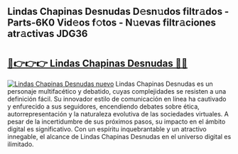 ## Lindas Chapinas Desnudas D𝚎sn𝚞dos filtr𝚊dos - Parts-6K0 Vid𝚎os f𝚘tos - N𝚞evas filtr𝚊ciones atr𝚊ctivas JDG36

# <h2><a href="http://mb0qk4u.tromn.icu/?c=Lindas+Chapinas+Desnudas">🔗👉👉👉 Lindas Chapinas Desnudas 🔗🔗</a></h2>

[![Lindas Chapinas Desnudas nuevo](https://i.imgur.com/pEAQMta.gif)](http://mb0qk4u.tromn.icu/?c=Lindas+Chapinas+Desnudas)
Lindas Chapinas Desnudas es un personaje multifacético y debatido, cuyas complejidades se resisten a una definición fácil.  Su innovador estilo de comunicación en línea ha cautivado y enfurecido a sus seguidores, encendiendo debates sobre ética, autorrepresentación y la naturaleza evolutiva de las sociedades virtuales. A pesar de la incertidumbre de sus próximos pasos, su impacto en el ámbito digital es significativo. Con un espíritu inquebrantable y un atractivo innegable, el alcance de Lindas Chapinas Desnudas en el universo digital es ilimitado.
